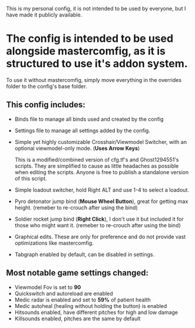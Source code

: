 This is my personal config, it is not intended to be used by everyone, but I have made it publicly available.

# **The config is intended to be used alongside mastercomfig, as it is structured to use it's addon system.**
To use it without mastercomfig, simply move everything in the overrides folder to the config's base folder.

## This config includes:
- Binds file to manage all binds used and created by the config
- Settings file to manage all settings added by the config.
- Simple yet highly customizable Crosshair/Viewmodel Switcher, with an optional viewmodel-only mode. (**Uses Arrow Keys**)
	
  This is a modified/combined version of cfg.tf's and Ghost1294551's scripts. They are
	simplified to cause as little headaches as possible when editing the scripts. Anyone is free to publish a standalone
	version of this script.
- Simple loadout switcher, hold Right ALT and use 1-4 to select a loadout.
- Pyro detonator jump bind (**Mouse Wheel Button**), great for getting max height. (remeber to re-crouch after using the bind)
- Soldier rocket jump bind (**Right Click**), I don't use it but included it for those who might want it. (remeber to re-crouch after using the bind)
- Graphical edits. These are only for preference and do not provide vast optimizations like mastercomfig.
- Tabgraph enabled by default, can be disabled in settings.

## Most notable game settings changed:
- Viewmodel Fov is set to **90**
- Quickswitch and autoreload are enabled
- Medic radar is enabled and set to **59%** of patient health
- Medic autoheal (healing without holding the button) is enabled
- Hitsounds enabled, have different pitches for high and low damage
- Killsounds enabled, pitches are the same by default
